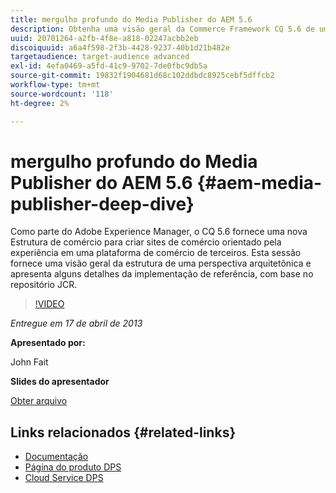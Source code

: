 ```yaml
---
title: mergulho profundo do Media Publisher do AEM 5.6
description: Obtenha uma visão geral da Commerce Framework CQ 5.6 de uma perspectiva arquitetônica. Saiba mais sobre os detalhes da implementação de referência, com base no repositório JCR.
uuid: 20701264-a2fb-4f8e-a818-02247acbb2eb
discoiquuid: a6a4f598-2f3b-4428-9237-40b1d21b482e
targetaudience: target-audience advanced
exl-id: 4efa0469-a5fd-41c9-9702-7de0fbc9db5a
source-git-commit: 19832f1904681d68c102ddbdc8925cebf5dffcb2
workflow-type: tm+mt
source-wordcount: '118'
ht-degree: 2%

---
```


# mergulho profundo do Media Publisher do AEM 5.6 {#aem-media-publisher-deep-dive}

Como parte do Adobe Experience Manager, o CQ 5.6 fornece uma nova Estrutura de comércio para criar sites de comércio orientado pela experiência em uma plataforma de comércio de terceiros. Esta sessão fornece uma visão geral da estrutura de uma perspectiva arquitetônica e apresenta alguns detalhes da implementação de referência, com base no repositório JCR.

>[!VIDEO](https://video.tv.adobe.com/v/19574/?quality=9)

*Entregue em 17 de abril de 2013*

**Apresentado por:**

John Fait

**Slides do apresentador**

[Obter arquivo](assets/cq-gems-aem-media-publisher-04-17-2013-final.pdf)

## Links relacionados {#related-links}

* [Documentação](https://docs.adobe.com/content/docs/en/cq/5-6-1/media-publisher.html)
* [Página do produto DPS](http://www.adobe.com/ca/products/digital-publishing-suite-family.html)
* [Cloud Service DPS](https://digitalpublishing.acrobat.com/welcome.html)
